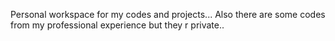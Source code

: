 Personal workspace for my codes and projects... Also there are some codes from my professional experience but they r private.. 
